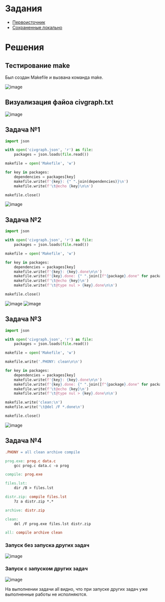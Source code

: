 # Задания
* [Первоисточник](https://github.com/true-grue/kisscm/blob/main/pract/pract4.md)
* [Сохраненные локально](tasks.md)

# Решения
## Тестирование make
Был создан Makefile и вызвана команда make.

![image](https://github.com/user-attachments/assets/234f7536-594e-4f5d-a38f-45052444e2ce)
## Визуализация файоа civgraph.txt
![image](https://github.com/user-attachments/assets/4a479121-8b78-445d-8438-c940d50a5d32)
## Задача №1
```python
import json

with open('civgraph.json', 'r') as file:
    packages = json.loads(file.read())

makefile = open('Makefile', 'w')

for key in packages:
    dependencies = packages[key]
    makefile.write(f'{key}: {" ".join(dependencies)}\n')
    makefile.write(f'\t@echo {key}\n\n')

makefile.close()
```
![image](https://github.com/user-attachments/assets/f3a21c18-1413-4811-957e-ca4d74e6a1e0)

## Задача №2
```python
import json

with open('civgraph.json', 'r') as file:
    packages = json.loads(file.read())

makefile = open('Makefile', 'w')

for key in packages:
    dependencies = packages[key]
    makefile.write(f'{key}: {key}.done\n\n')
    makefile.write(f'{key}.done: {" ".join([f"{package}.done" for package in dependencies])}\n')
    makefile.write(f'\t@echo {key}\n')
    makefile.write(f'\t@type nul > {key}.done\n\n')

makefile.close()
```
![image](https://github.com/user-attachments/assets/c39d84e4-7c38-42d4-8976-bfa7af1e4899)
![image](https://github.com/user-attachments/assets/64f12675-3a16-4706-bd50-becbcc3c20d9)

## Задача №3
```python
import json

with open('civgraph.json', 'r') as file:
    packages = json.loads(file.read())

makefile = open('Makefile', 'w')

makefile.write('.PHONY: clean\n\n')

for key in packages:
    dependencies = packages[key]
    makefile.write(f'{key}: {key}.done\n\n')
    makefile.write(f'{key}.done: {" ".join([f"{package}.done" for package in dependencies])}\n')
    makefile.write(f'\t@echo {key}\n')
    makefile.write(f'\t@type nul > {key}.done\n\n')

makefile.write('clean:\n')
makefile.write('\t@del /F *.done\n')

makefile.close()
```
![image](https://github.com/user-attachments/assets/63b4974a-6456-4c4c-b36d-acad79762254)

## Задача №4
```makefile
.PHONY = all clean archive compile

prog.exe: prog.c data.c
	gcc prog.c data.c -o prog

compile: prog.exe

files.lst:
	dir /B > files.lst

distr.zip: compile files.lst
	7z a distr.zip *.*

archive: distr.zip

clean:
	del /F prog.exe files.lst distr.zip

all: compile archive clean
```
### Запуск без запуска других задач
![image](https://github.com/user-attachments/assets/d381311f-d684-4bb4-a50e-4940f3d7bfc8)
### Запуск с запуском других задач
![image](https://github.com/user-attachments/assets/b4273e37-e179-4d07-8138-a2d709afe0ac)

На выполнении задачи all видно, что при запуске других задач уже выполненные работы не исполняются.
